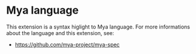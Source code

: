 # Mya language

This extension is a syntax higlight to Mya language. For more informations about the language and
this extension, see:

* <https://github.com/mya-project/mya-spec>
